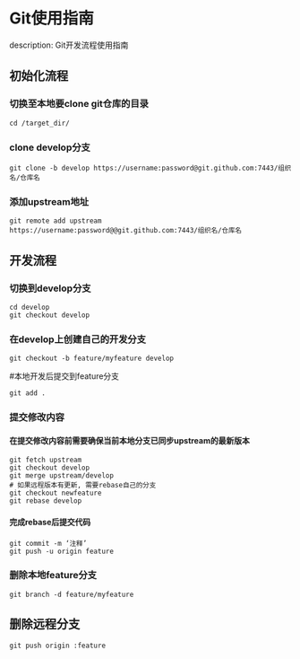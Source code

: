 # Git使用指南
description: Git开发流程使用指南
## 初始化流程
### 切换至本地要clone git仓库的目录
```shell
cd /target_dir/
```
### clone develop分支
```shell
git clone -b develop https://username:password@git.github.com:7443/组织名/仓库名
```
### 添加upstream地址

```shell
git remote add upstream https://username:password@@git.github.com:7443/组织名/仓库名
```

## 开发流程
### 切换到develop分支
```
cd develop
git checkout develop
```
### 在develop上创建自己的开发分支
```shell
git checkout -b feature/myfeature develop
```
#本地开发后提交到feature分支 
```shell
git add . 
```
### 提交修改内容
#### 在提交修改内容前需要确保当前本地分支已同步upstream的最新版本
```shell
git fetch upstream
git checkout develop
git merge upstream/develop
# 如果远程版本有更新, 需要rebase自己的分支
git checkout newfeature
git rebase develop
```
#### 完成rebase后提交代码
```
git commit -m ‘注释’ 
git push -u origin feature
```
### 删除本地feature分支

```
git branch -d feature/myfeature
```
## 删除远程分支
```
git push origin :feature
```

